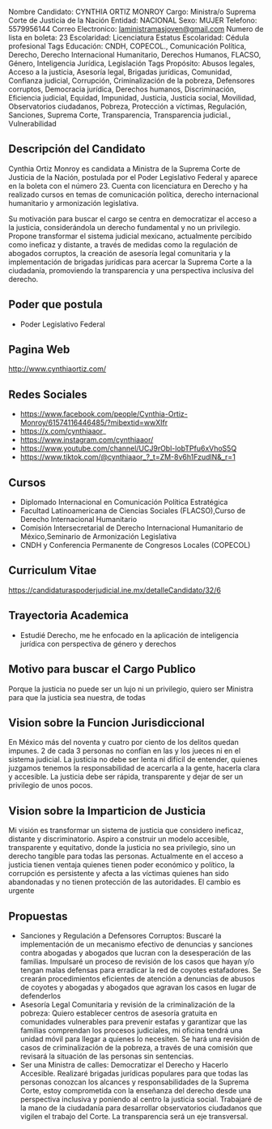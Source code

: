 Nombre Candidato: CYNTHIA ORTIZ MONROY
Cargo: Ministra/o Suprema Corte de Justicia de la Nación
Entidad: NACIONAL
Sexo: MUJER
Telefono: 5579956144
Correo Electronico: laministramasjoven@gmail.com
Numero de lista en boleta: 23
Escolaridad: Licenciatura
Estatus Escolaridad: Cédula profesional
Tags Educación: CNDH, COPECOL., Comunicación Política, Derecho, Derecho Internacional Humanitario, Derechos Humanos, FLACSO, Género, Inteligencia Jurídica, Legislación
Tags Propósito: Abusos legales, Acceso a la justicia, Asesoría legal, Brigadas jurídicas, Comunidad, Confianza judicial, Corrupción, Criminalización de la pobreza, Defensores corruptos, Democracia jurídica, Derechos humanos, Discriminación, Eficiencia judicial, Equidad, Impunidad, Justicia, Justicia social, Movilidad, Observatorios ciudadanos, Pobreza, Protección a víctimas, Regulación, Sanciones, Suprema Corte, Transparencia, Transparencia judicial., Vulnerabilidad


## Descripción del Candidato 

Cynthia Ortiz Monroy es candidata a Ministra de la Suprema Corte de Justicia de la Nación, postulada por el Poder Legislativo Federal y aparece en la boleta con el número 23. Cuenta con licenciatura en Derecho y ha realizado cursos en temas de comunicación política, derecho internacional humanitario y armonización legislativa.

Su motivación para buscar el cargo se centra en democratizar el acceso a la justicia, considerándola un derecho fundamental y no un privilegio. Propone transformar el sistema judicial mexicano, actualmente percibido como ineficaz y distante, a través de medidas como la regulación de abogados corruptos, la creación de asesoría legal comunitaria y la implementación de brigadas jurídicas para acercar la Suprema Corte a la ciudadanía, promoviendo la transparencia y una perspectiva inclusiva del derecho.


## Poder que postula

- Poder Legislativo Federal


## Pagina Web

http://www.cynthiaortiz.com/


## Redes Sociales

- https://www.facebook.com/people/Cynthia-Ortiz-Monroy/61574116446485/?mibextid=wwXIfr
- https://x.com/cynthiaaor_
- https://www.instagram.com/cynthiaaor/
- https://www.youtube.com/channel/UCJ9rObl-lobTPfu6xVhoS5Q
- https://www.tiktok.com/@cynthiaaor_?_t=ZM-8v6h1FzudlN&_r=1


## Cursos

- Diplomado Internacional en Comunicación Política Estratégica
- Facultad Latinoamericana de Ciencias Sociales (FLACSO),Curso de Derecho Internacional Humanitario
- Comisión Intersecretarial de Derecho Internacional Humanitario de México,Seminario de Armonización Legislativa
- CNDH y Conferencia Permanente de Congresos Locales (COPECOL)


## Curriculum Vitae

https://candidaturaspoderjudicial.ine.mx/detalleCandidato/32/6


## Trayectoria Academica

- Estudié Derecho, me he enfocado en la aplicación de inteligencia jurídica con perspectiva de género y derechos


## Motivo para buscar el Cargo Publico

Porque la justicia no puede ser un lujo ni un privilegio, quiero ser Ministra para que la justicia sea nuestra, de todas


## Vision sobre la Funcion Jurisdiccional

En México más del noventa y cuatro por ciento de los delitos quedan impunes. 2 de cada 3 personas no confían en las y los jueces ni en el sistema judicial. La justicia no debe ser lenta ni difícil de entender, quienes juzgamos tenemos la responsabilidad de acercarla a la gente, hacerla clara y accesible. La justicia debe ser rápida, transparente y dejar de ser un privilegio de unos pocos.


## Vision sobre la Imparticion de Justicia

Mi visión es transformar un sistema de justicia que considero ineficaz, distante y discriminatorio. Aspiro a construir un modelo accesible, transparente y equitativo, donde la justicia no sea privilegio, sino un derecho tangible para todas las personas. Actualmente en el acceso a justicia tienen ventaja quienes tienen poder económico y político, la corrupción es persistente y afecta a las víctimas quienes han sido abandonadas y no tienen protección de las autoridades. El cambio es urgente


## Propuestas

- Sanciones y Regulación a Defensores Corruptos: Buscaré la implementación de un mecanismo efectivo de denuncias y sanciones contra abogadas y abogados que lucran con la desesperación de las familias. Impulsaré un proceso de revisión de los casos que hayan y/o tengan malas defensas para erradicar la red de coyotes estafadores. Se crearán procedimientos eficientes de atención a denuncias de abusos de coyotes y abogadas y abogados que agravan los casos en lugar de defenderlos
- Asesoría Legal Comunitaria y revisión de la criminalización de la pobreza: Quiero establecer centros de asesoría gratuita en comunidades vulnerables para prevenir estafas y garantizar que las familias comprendan los procesos judiciales, mi oficina tendrá una unidad móvil para llegar a quienes lo necesiten. Se hará una revisión de casos de criminalización de la pobreza, a través de una comisión que revisará la situación de las personas sin sentencias.
- Ser una Ministra de calles: Democratizar el Derecho y Hacerlo Accesible. Realizaré brigadas jurídicas populares para que todas las personas conozcan los alcances y responsabilidades de la Suprema Corte, estoy comprometida con la enseñanza del derecho desde una perspectiva inclusiva y poniendo al centro la justicia social. Trabajaré de la mano de la ciudadanía para desarrollar observatorios ciudadanos que vigilen el trabajo del Corte. La transparencia será un eje transversal.


